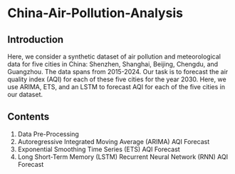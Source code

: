 # China-Air-Pollution-Analysis

## Introduction

Here, we consider a synthetic dataset of air pollution and meteorological data for five cities in China: Shenzhen, Shanghai, Beijing, Chengdu, and Guangzhou. The data spans from 2015-2024. Our task is to forecast the air quality index (AQI) for each of these five cities for the year 2030. Here, we use ARIMA, ETS, and an LSTM to forecast AQI for each of the five cities in our dataset.

## Contents

1. Data Pre-Processing
2. Autoregressive Integrated Moving Average (ARIMA) AQI Forecast
3. Exponential Smoothing Time Series (ETS) AQI Forecast
4. Long Short-Term Memory (LSTM) Recurrent Neural Network (RNN) AQI Forecast
